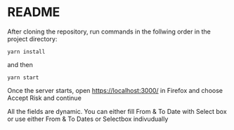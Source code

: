 # README #

After cloning the repository, run commands in the follwing order in the project directory:
```
yarn install
```
and then 
```
yarn start
```

Once the server starts, open [https://localhost:3000/](https://localhost:3000/) in Firefox and choose Accept Risk and continue

All the fields are dynamic. 
You can either fill From & To Date with Select box or use either From & To Dates or Selectbox indivudually 